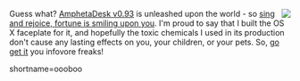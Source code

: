 <p><a href="http://www.decafbad.com/mt-images/ampheta-on-x-sm.jpg"><img src="http://www.decafbad.com/mt-images/ampheta-on-x-sm.jpg" align="right"></a>Guess what?  <a href="http://www.disobey.com/amphetadesk">AmphetaDesk v0.93</a> is unleashed upon the world - so <a href="http://www.fnm.com/faq/#23">sing and rejoice, fortune is smiling upon you</a>.  I'm proud to say that I built the OS X faceplate for it, and hopefully the toxic chemicals I used in its production don't cause any lasting effects on you, your children, or your pets.  So, <a href="http://www.disobey.com/amphetadesk">go get it</a> you infovore freaks!</p>
<!--more-->
shortname=oooboo
